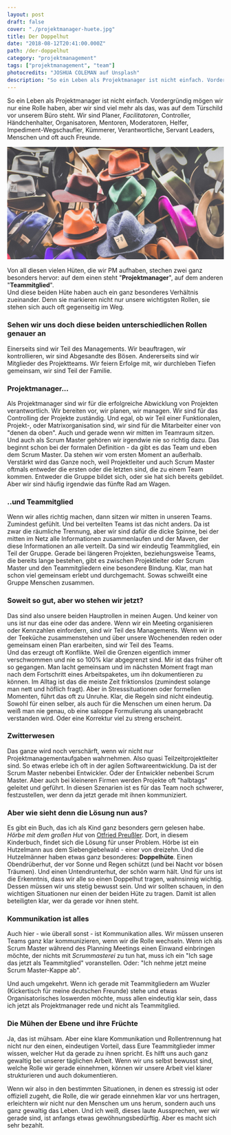 ```yaml
---
layout: post
draft: false
cover: "./projektmanager-huete.jpg"
title: Der Doppelhut
date: "2018-08-12T20:41:00.000Z"
path: /der-doppelhut
category: "projektmanagement"
tags: ["projektmanagement", "team"]
photocredits: "JOSHUA COLEMAN auf Unsplash"
description: "So ein Leben als Projektmanager ist nicht einfach. Vordergründig mögen wir nur eine Rolle haben, aber wir sind viel mehr als das, was auf dem Türschild vor unserem Büro steht. Nur, wie schaffen wir es, unsere zwei wichtigsten Rollen ordentlich voneinander zu trennen und dies auch zu kommunizieren?"
---
```


So ein Leben als Projektmanager ist nicht einfach. Vordergründig mögen wir nur eine Rolle haben, aber wir sind viel mehr als das, was auf dem Türschild vor unserem Büro steht. Wir sind Planer, _Facilitatoren_, Controller, Händchenhalter, Organisatoren, Mentoren, Moderatoren, Helfer, Impediment-Wegschaufler, Kümmerer, Verantwortliche, Servant Leaders, Menschen und oft auch Freunde.

![Hüte Projektmanager](./projektmanager-huete.jpg)

Von all diesen vielen Hüten, die wir PM aufhaben, stechen zwei ganz besonders hervor: auf dem einen steht "**Projektmanager**", auf dem anderen "**Teammitglied**".  
Und diese beiden Hüte haben auch ein ganz besonderes Verhältnis zueinander. Denn sie markieren nicht nur unsere wichtigsten Rollen, sie stehen sich auch oft gegenseitig im Weg.

### Sehen wir uns doch diese beiden unterschiedlichen Rollen genauer an

Einerseits sind wir Teil des Managements. Wir beauftragen, wir kontrollieren, wir sind Abgesandte des Bösen. Andererseits sind wir Mitglieder des Projektteams. Wir feiern Erfolge mit, wir durchleben Tiefen gemeinsam, wir sind Teil der Familie.

### Projektmanager...

Als Projektmanager sind wir für die erfolgreiche Abwicklung von Projekten verantwortlich. Wir bereiten vor, wir planen, wir managen. Wir sind für das Controlling der Projekte zuständig. Und egal, ob wir Teil einer Funktionalen, Projekt-, oder Matrixorganisation sind, wir sind für die Mitarbeiter einer von "denen da oben". Auch und gerade wenn wir mitten im Teamraum sitzen.
Und auch als Scrum Master gehören wir irgendwie nie so richtig dazu. Das beginnt schon bei der formalen Definition - da gibt es das Team und eben dem Scrum Master. Da stehen wir vom ersten Moment an außerhalb.
Verstärkt wird das Ganze noch, weil Projektleiter und auch Scrum Master oftmals entweder die ersten oder die letzten sind, die zu einem Team kommen. Entweder die Gruppe bildet sich, oder sie hat sich bereits gebildet. Aber wir sind häufig irgendwie das fünfte Rad am Wagen.

### ..und Teammitglied

Wenn wir alles richtig machen, dann sitzen wir mitten in unseren Teams. Zumindest gefühlt. Und bei verteilten Teams ist das nicht anders. Da ist zwar die räumliche Trennung, aber wir sind dafür die dicke Spinne, bei der mitten im Netz alle Informationen zusammenlaufen und der Maven, der diese Informationen an alle verteilt. Da sind wir eindeutig Teammitglied, ein Teil der Gruppe. Gerade bei längeren Projekten, beziehungsweise Teams, die bereits lange bestehen, gibt es zwischen Projektleiter oder Scrum Master und den Teammitgliedern eine besondere Bindung. Klar, man hat schon viel gemeinsam erlebt und durchgemacht. Sowas schweißt eine Gruppe Menschen zusammen.

### Soweit so gut, aber wo stehen wir jetzt?

Das sind also unsere beiden Hauptrollen in meinen Augen. Und keiner von uns ist nur das eine oder das andere. Wenn wir ein Meeting organisieren oder Kennzahlen einfordern, sind wir Teil des Managements. Wenn wir in der Teeküche zusammenstehen und über unsere Wochenenden reden oder gemeinsam einen Plan erarbeiten, sind wir Teil des Teams.  
Und das erzeugt oft Konflikte. Weil die Grenzen eigentlich immer verschwommen und nie so 100% klar abgegrenzt sind. Mir ist das früher oft so gegangen. Man lacht gemeinsam und im nächsten Moment fragt man nach dem Fortschritt eines Arbeitspaketes, um ihn dokumentieren zu können. Im Alltag ist das die meiste Zeit friktionslos (zumindest solange man nett und höflich fragt). Aber in Stresssituationen oder formellen Momenten, führt das oft zu Unruhe. Klar, die Regeln sind nicht eindeutig. Sowohl für einen selber, als auch für die Menschen um einen herum. Da weiß man nie genau, ob eine saloppe Formulierung als unangebracht verstanden wird. Oder eine Korrektur viel zu streng erscheint.

### Zwitterwesen

Das ganze wird noch verschärft, wenn wir nicht nur Projektmanagementaufgaben wahrnehmen. Also quasi Teilzeitprojektleiter sind. So etwas erlebe ich oft in der agilen Softwareentwicklung. Da ist der Scrum Master nebenbei Entwickler. Oder der Entwickler nebenbei Scrum Master. Aber auch bei kleineren Firmen werden Projekte oft "halbtags" geleitet und geführt. In diesen Szenarien ist es für das Team noch schwerer, festzustellen, wer denn da jetzt gerade mit ihnen kommuniziert.

### Aber wie sieht denn die Lösung nun aus?

Es gibt ein Buch, das ich als Kind ganz besonders gern gelesen habe. _Hörbe mit dem großen Hut_ von [Otfried Preußler](https://en.wikipedia.org/wiki/Otfried_Preu%C3%9Fler). Dort, in diesem Kinderbuch, findet sich die Lösung für unser Problem. Hörbe ist ein Hutzelmann aus dem Siebengiebelwald - einer von dreizehn. Und die Hutzelmänner haben etwas ganz besonderes: **Doppelhüte**. Einen Obendrüberhut, der vor Sonne und Regen schützt (und bei Nacht vor bösen Träumen). Und einen Untendrunterhut, der schön warm hält. Und für uns ist die Erkenntnis, dass wir alle so einen Doppelhut tragen, wahnsinnig wichtig. Dessen müssen wir uns stetig bewusst sein. Und wir sollten schauen, in den wichtigen Situationen nur einen der beiden Hüte zu tragen. Damit ist allen beteiligten klar, wer da gerade vor ihnen steht.

### Kommunikation ist alles

Auch hier - wie überall sonst - ist Kommunikation alles. Wir müssen unseren Teams ganz klar kommunizieren, wenn wir die Rolle wechseln. Wenn ich als Scrum Master während des Planning Meetings einen Einwand einbringen möchte, der nichts mit _Scrummasterei_ zu tun hat, muss ich ein "Ich sage das jetzt als Teammitglied" voranstellen. Oder: "Ich nehme jetzt meine Scrum Master-Kappe ab".

Und auch umgekehrt. Wenn ich gerade mit Teammitgliedern am Wuzler (Kickertisch für meine deutschen Freunde) stehe und etwas Organisatorisches loswerden möchte, muss allen eindeutig klar sein, dass ich jetzt als Projektmanager rede und nicht als Teammitglied.

### Die Mühen der Ebene und ihre Früchte

Ja, das ist mühsam. Aber eine klare Kommunikation und Rollentrennung hat nicht nur den einen, eindeutigen Vorteil, dass Eure Teammitglieder immer wissen, welcher Hut da gerade zu ihnen spricht. Es hilft uns auch ganz gewaltig bei unserer täglichen Arbeit. Wenn wir uns selbst bewusst sind, welche Rolle wir gerade einnehmen, können wir unsere Arbeit viel klarer strukturieren und auch dokumentieren.

Wenn wir also in den bestimmten Situationen, in denen es stressig ist oder offiziell zugeht, die Rolle, die wir gerade einnehmen klar vor uns hertragen, erleichtern wir nicht nur den Menschen um uns herum, sondern auch uns ganz gewaltig das Leben. Und ich weiß, dieses laute Aussprechen, wer wir gerade sind, ist anfangs etwas gewöhnungsbedürftig. Aber es macht sich sehr bezahlt.
